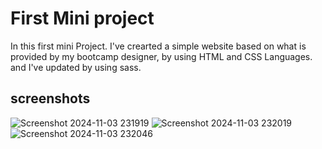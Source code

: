# First Mini project
In this first mini Project. I've crearted a simple website based on what is provided by my bootcamp designer, by using HTML and CSS Languages.
and I've updated by using sass.

## screenshots
![Screenshot 2024-11-03 231919](https://github.com/user-attachments/assets/00249c6e-077a-43d6-8f88-931fcf936fdf)
![Screenshot 2024-11-03 232019](https://github.com/user-attachments/assets/70687050-0fb3-49a9-bb2f-7b117ae88346)
![Screenshot 2024-11-03 232046](https://github.com/user-attachments/assets/c50b2ec6-458b-4543-aa2f-6385b039e583)





